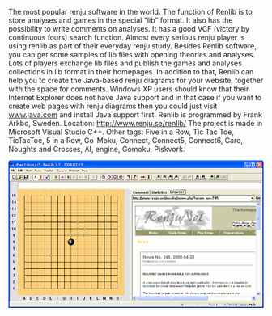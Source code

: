 The most popular renju software in the world. The function of Renlib is to store analyses 
and games in the special "lib" format. It also has the possibility to write comments on analyses. 
It has a good VCF (victory by continuous fours) search function. Almost every serious renju player
is using renlib as part of their everyday renju study. Besides Renlib software, you can get some 
samples of lib files with opening theories and analyses. Lots of players exchange lib files and
publish the games and analyses collections in lib format in their homepages. In addition to that, 
Renlib can help you to create the Java-based renju diagrams for your website, together with the 
space for comments. Windows XP users should know that their Internet Explorer does not have Java 
support and in that case if you want to create web pages with renju diagrams then you could just
visit www.java.com and install Java support first. Renlib is programmed by Frank Arkbo, Sweden.
Location: http://www.renju.se/renlib/ The project is made in Microsoft Visual Studio C++. Other tags: Five in a Row, Tic Tac Toe, TicTacToe, 5 in a Row, Go-Moku, Connect, Connect5, Connect6, Caro, Noughts and Crosses, AI, engine, Gomoku, Piskvork.

![alt text](RenLib.gif "Description goes here")
